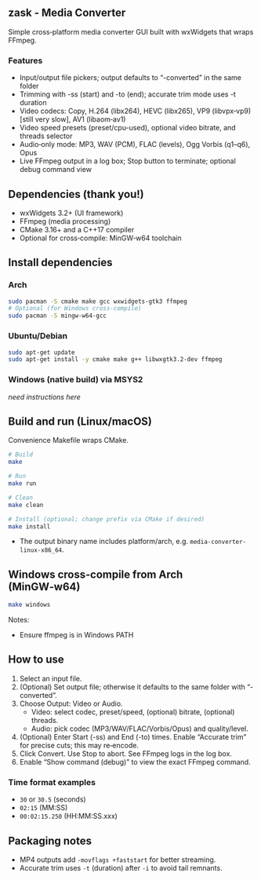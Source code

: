 ## zask - Media Converter

Simple cross‑platform media converter GUI built with wxWidgets that wraps FFmpeg.

### Features
- Input/output file pickers; output defaults to “-converted” in the same folder
- Trimming with -ss (start) and -to (end); accurate trim mode uses -t duration
- Video codecs: Copy, H.264 (libx264), HEVC (libx265), VP9 (libvpx‑vp9) [still very slow], AV1 (libaom‑av1)
- Video speed presets (preset/cpu-used), optional video bitrate, and threads selector
- Audio‑only mode: MP3, WAV (PCM), FLAC (levels), Ogg Vorbis (q1–q6), Opus
- Live FFmpeg output in a log box; Stop button to terminate; optional debug command view

## Dependencies (thank you!)
- wxWidgets 3.2+ (UI framework)
- FFmpeg (media processing)
- CMake 3.16+ and a C++17 compiler 
- Optional for cross‑compile: MinGW‑w64 toolchain 

## Install dependencies

### Arch 
```bash
sudo pacman -S cmake make gcc wxwidgets-gtk3 ffmpeg
# Optional (for Windows cross‑compile)
sudo pacman -S mingw-w64-gcc
```

### Ubuntu/Debian
```bash
sudo apt-get update
sudo apt-get install -y cmake make g++ libwxgtk3.2-dev ffmpeg
```

### Windows (native build) via MSYS2 
*need instructions here*

## Build and run (Linux/macOS)
Convenience Makefile wraps CMake.
```bash
# Build
make

# Run
make run

# Clean
make clean

# Install (optional; change prefix via CMake if desired)
make install
```

- The output binary name includes platform/arch, e.g. `media-converter-linux-x86_64`.

## Windows cross‑compile from Arch (MinGW‑w64)
```bash
make windows
```

Notes:
- Ensure ffmpeg is in Windows PATH

## How to use
1) Select an input file.
2) (Optional) Set output file; otherwise it defaults to the same folder with “-converted”.
3) Choose Output: Video or Audio.
   - Video: select codec, preset/speed, (optional) bitrate, (optional) threads.
   - Audio: pick codec (MP3/WAV/FLAC/Vorbis/Opus) and quality/level.
4) (Optional) Enter Start (-ss) and End (-to) times. Enable “Accurate trim” for precise cuts; this may re‑encode.
5) Click Convert. Use Stop to abort. See FFmpeg logs in the log box.
6) Enable “Show command (debug)” to view the exact FFmpeg command.

### Time format examples
- `30` or `30.5` (seconds)
- `02:15` (MM:SS)
- `00:02:15.250` (HH:MM:SS.xxx)

## Packaging notes
- MP4 outputs add `-movflags +faststart` for better streaming.
- Accurate trim uses `-t` (duration) after `-i` to avoid tail remnants.



